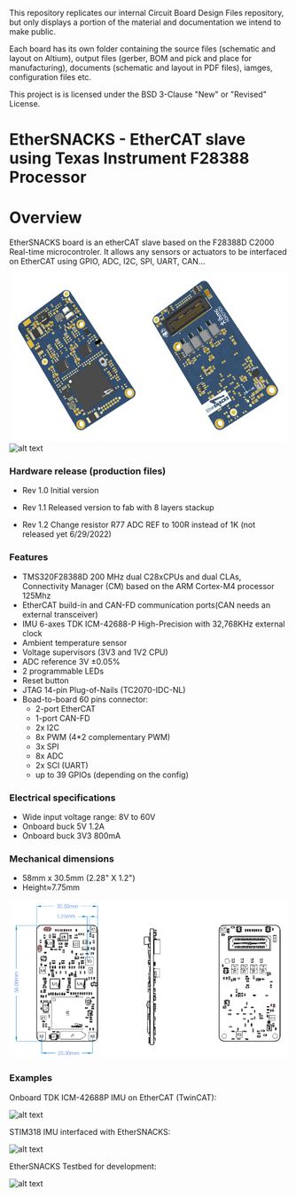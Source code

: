 This repository replicates our internal Circuit Board Design Files repository, but only displays a portion of the material and documentation we intend to make public.

Each board has its own folder containing the source files (schematic and layout on Altium), output files (gerber, BOM and pick and place for manufacturing), documents (schematic and layout in PDF files), iamges, configuration files etc.

This project is  is licensed under the BSD 3-Clause "New" or "Revised" License.

EtherSNACKS - EtherCAT slave using Texas Instrument F28388 Processor
===
# Overview
EtherSNACKS board is an etherCAT slave based on the F28388D C2000 Real-time microcontroler. It allows any sensors or actuators to be interfaced on EtherCAT using GPIO, ADC, I2C, SPI, UART, CAN...
  

![alt text](DOC_SIMU/ESNACKS_TOP.png "EtherSNACKS Rev 1.2 PCB Top")
![alt text](DOC_SIMU/20220712_FrontBoard.jpeg "EtherSNACKS on a daughter board")

### Hardware release (production files)
* Rev 1.0 Initial version 

* Rev 1.1 Released version to fab with 8 layers stackup

* Rev 1.2 Change resistor R77 ADC REF to 100R instead of 1K (not released yet 6/29/2022)

### Features
* TMS320F28388D 200 MHz dual C28xCPUs and dual CLAs, Connectivity Manager (CM) based on the ARM Cortex-M4 processor 125Mhz
* EtherCAT build-in and CAN-FD communication ports(CAN needs an external transceiver)
* IMU 6-axes TDK ICM-42688-P High-Precision with 32,768KHz external clock
* Ambient temperature sensor
* Voltage supervisors (3V3 and 1V2 CPU)
* ADC reference 3V ±0.05%
* 2 programmable LEDs
* Reset button
* JTAG 14-pin Plug-of-Nails (TC2070-IDC-NL)
* Boad-to-board 60 pins connector:
	* 2-port EtherCAT
	* 1-port CAN-FD
	* 2x I2C
	* 8x PWM (4*2 complementary PWM)
	* 3x SPI
	* 8x ADC
	* 2x SCI (UART)
	* up to 39 GPIOs (depending on the config)

### Electrical specifications
* Wide input voltage range: 8V to 60V
* Onboard buck 5V 1.2A
* Onboard buck 3V3 800mA

### Mechanical dimensions
* 58mm x 30.5mm (2.28" X 1.2")
* Height≈7.75mm

![alt text](DOC_SIMU/ESNACKS_DIM.png "EtherSNACKS Rev 1.2 Dimensions")


### Examples
Onboard TDK ICM-42688P IMU on EtherCAT (TwinCAT):

![alt text](DOC_SIMU/TDK.gif "Onboard TDK ICM-42688P IMU")

STIM318 IMU interfaced with EtherSNACKS:

![alt text](DOC_SIMU/STIM318.gif "STIM318 IMU interfaced with EtherSNACKS")

EtherSNACKS Testbed for development:

![alt text](DOC_SIMU/20220712_PurpleBoard.jpeg "EtherSNACKS Testbed")
